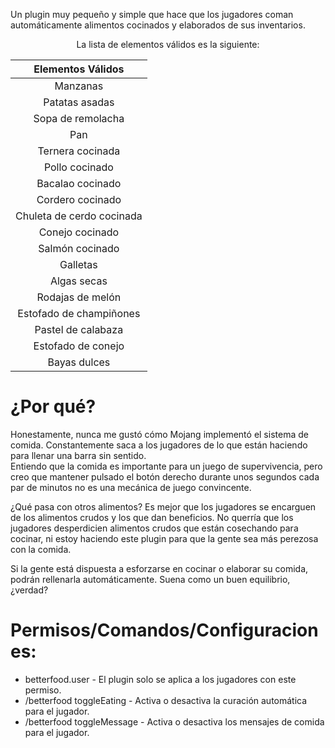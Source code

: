 Un plugin muy pequeño y simple que hace que los jugadores coman automáticamente alimentos cocinados y elaborados de sus
inventarios.

<div align="center">

La lista de elementos válidos es la siguiente:

</div>

|     Elementos Válidos     |
|:-------------------------:|
|         Manzanas          |
|      Patatas asadas       |
|     Sopa de remolacha     |
|            Pan            |
|     Ternera cocinada      |
|      Pollo cocinado       |
|     Bacalao cocinado      |
|     Cordero cocinado      |
| Chuleta de cerdo cocinada |
|      Conejo cocinado      |
|      Salmón cocinado      |
|         Galletas          |
|        Algas secas        |
|     Rodajas de melón      |
|  Estofado de champiñones  |
|    Pastel de calabaza     |
|    Estofado de conejo     |
|       Bayas dulces        |

# ¿Por qué?

Honestamente, nunca me gustó cómo Mojang implementó el sistema de comida. Constantemente saca a los jugadores de lo que están haciendo para llenar una barra sin sentido.
<br>Entiendo que la comida es importante para un juego de supervivencia, pero creo que mantener pulsado el botón derecho
durante unos segundos cada par de minutos no es una mecánica de juego convincente.

¿Qué pasa con otros alimentos?
Es mejor que los jugadores se encarguen de los alimentos crudos y los que dan beneficios. No querría que los jugadores
desperdicien alimentos crudos que están cosechando para cocinar, ni estoy haciendo este plugin para que la gente sea más
perezosa con la comida.

Si la gente está dispuesta a esforzarse en cocinar o elaborar su comida, podrán rellenarla automáticamente. Suena como
un buen equilibrio, ¿verdad?

# Permisos/Comandos/Configuraciones:

- betterfood.user - El plugin solo se aplica a los jugadores con este permiso.
- /betterfood toggleEating - Activa o desactiva la curación automática para el jugador.
- /betterfood toggleMessage - Activa o desactiva los mensajes de comida para el jugador.
